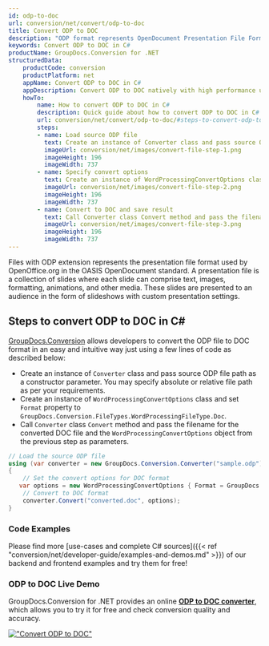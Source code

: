 ```yaml
---
id: odp-to-doc
url: conversion/net/convert/odp-to-doc
title: Convert ODP to DOC
description: "ODP format represents OpenDocument Presentation File Format with .odp extension. Learn how to convert ODP to DOC file programmatically in C# language using GroupDocs.Conversion for .NET library."
keywords: Convert ODP to DOC in C#
productName: GroupDocs.Conversion for .NET
structuredData:
    productCode: conversion
    productPlatform: net
    appName: Convert ODP to DOC in C#
    appDescription: Convert ODP to DOC natively with high performance using C# language and server side GroupDocs.Conversion for .NET APIs, without the use of any software like Microsoft or Open Office.
    howTo:
        name: How to convert ODP to DOC in C# 
        description: Quick guide about how to convert ODP to DOC in C# with high performance and accuracy.
        url: conversion/net/convert/odp-to-doc/#steps-to-convert-odp-to-doc-in-c
        steps:
        - name: Load source ODP file 
          text: Create an instance of Converter class and pass source ODP file path as a constructor parameter. You may specify absolute or relative file path as per your requirements. 
          imageUrl: conversion/net/images/convert-file-step-1.png
          imageHeight: 196
          imageWidth: 737
        - name: Specify convert options 
          text: Create an instance of WordProcessingConvertOptions class.
          imageUrl: conversion/net/images/convert-file-step-2.png
          imageHeight: 196
          imageWidth: 737
        - name: Convert to DOC and save result 
          text: Call Converter class Convert method and pass the filename for the converted HTML file and the WordProcessingConvertOptions object from the previous step as parameters.
          imageUrl: conversion/net/images/convert-file-step-3.png
          imageHeight: 196
          imageWidth: 737
---
```


Files with ODP extension represents the presentation file format used by OpenOffice.org in the OASIS OpenDocument standard. A presentation file is a collection of slides where each slide can comprise text, images, formatting, animations, and other media. These slides are presented to an audience in the form of slideshows with custom presentation settings.

## Steps to convert ODP to DOC in C#

[GroupDocs.Conversion](https://products.groupdocs.com/conversion/net) allows developers to convert the ODP file to DOC format in an easy and intuitive way just using a few lines of code as described below:

* Create an instance of `Converter` class and pass source ODP file path as a constructor parameter. You may specify absolute or relative file path as per your requirements. 
* Create an instance of `WordProcessingConvertOptions` class and set `Format` property to `GroupDocs.Conversion.FileTypes.WordProcessingFileType.Doc`.
* Call `Converter` class `Convert` method and pass the filename for the converted DOC file and the `WordProcessingConvertOptions` object from the previous step as parameters.

```csharp
// Load the source ODP file
using (var converter = new GroupDocs.Conversion.Converter("sample.odp"))
{
    // Set the convert options for DOC format
   var options = new WordProcessingConvertOptions { Format = GroupDocs.Conversion.FileTypes.WordProcessingFileType.Doc };
    // Convert to DOC format
    converter.Convert("converted.doc", options);
}
```

### Code Examples

Please find more [use-cases and complete C# sources]({{< ref "conversion/net/developer-guide/examples-and-demos.md" >}}) of our backend and frontend examples and try them for free!

### ODP to DOC Live Demo

GroupDocs.Conversion for .NET provides an online [**ODP to DOC converter**](https://products.groupdocs.app/conversion/odp-to-doc), which allows you to try it for free and check conversion quality and accuracy.

[!["Convert ODP to DOC"](conversion/net/images/convert-to-doc/convert-odp-to-doc.png)](https://products.groupdocs.app/conversion/odp-to-doc)